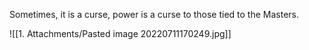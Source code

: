 Sometimes, it is a curse, power is a curse to those tied to the Masters.

![[1. Attachments/Pasted image 20220711170249.jpg]]